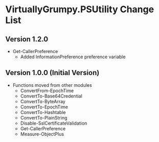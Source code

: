 # VirtuallyGrumpy.PSUtility Change List
## Version 1.2.0
- Get-CallerPreference
  - Added InformationPreference preference variable
  
## Version 1.0.0 (Initial Version)
- Functions moved from other modules
    - ConvertFrom-EpochTime
    - ConvertTo-Base64Credential
    - ConvertTo-ByteArray
    - ConvertTo-EpochTime
    - ConvertTo-Hashtable
    - ConvertTo-PlainString
    - Disable-SslCertificateValidation
    - Get-CallerPreference
    - Measure-ObjectPlus
